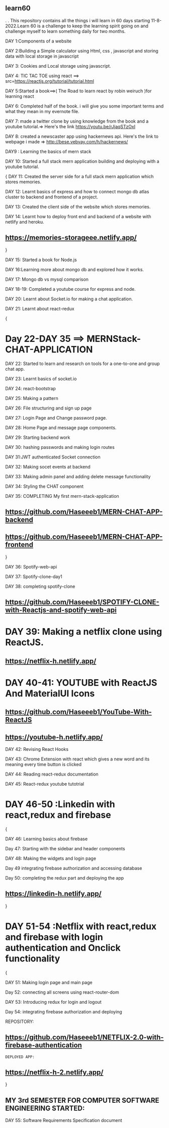 ## learn60
.
.
This repository contains all the things i will learn in 60 days starting 11-8-2022.Learn 60 is a challenge to keep the learning spirit going on and challenge myself to learn something daily for two months.

DAY 1:Components of a website

DAY 2:Building a Simple calculator using Html, css , javascript and storing data with local storage in javascript

DAY 3: Cookies and Local storage using javascript.

DAY 4: TIC TAC TOE using react   ==> src=https://reactjs.org/tutorial/tutorial.html

DAY 5:Started a book==>( The Road to learn react by robin weiruch )for learning react

DAY 6: Completed half of the book. i will give you some important terms and what they mean in my evernote file.

DAY 7: made a twitter clone by using knowledge from the book and a youtube tutorial.=> Here's the link https://youtu.be/rJjaqSTzOxI

DAY 8: created a newscaster app using hackernews api. Here's the link to webpage i made =>  http://bese.vebvay.com/h/hackernews/

DAY9 : Learning the basics of mern stack

DAY 10: Started a full stack mern application building and deploying with a youtube tutorial. 


{
  DAY 11: Created the server side for a full stack mern application which stores memories.

  DAY 12: Learnt basics of express and how to connect mongo db atlas cluster to backend and frontend of a project.
   
  DAY 13: Created the client side of the website which stores memories.
                
  DAY 14: Learnt how to deploy front end and backend of a website with netlify and heroku.
         
   ##                       https://memories-storageee.netlify.app/                               
 }
 
 
 DAY 15: Started a book for Node.js 
 
DAY 16:Learning more about mongo db and explored how it works.

DAY 17: Mongo db vs mysql comparison

DAY 18-19: Completed a youtube course for express and node.

DAY 20: Learnt about Socket.io for making a chat application. 

DAY 21: Learnt about react-redux

{ 

 #                                           Day 22-DAY 35 ==> MERNStack-CHAT-APPLICATION
                                                        
DAY 22: Started to learn and research on tools for a one-to-one and group chat app.


DAY 23: Learnt basics of socket.io

DAY 24: react-bootstrap

DAY 25: Making a pattern

DAY 26: File structuring and sign up page

DAY 27: Login Page and Change password page.

DAY 28: Home Page and message page components.

DAY 29: Starting backend work

DAY 30: hashing passwords and making login routes

DAY 31:JWT authenticated Socket connection 

DAY 32: Making socet events at backend

DAY 33: Making admin panel and adding delete message functionality

DAY 34: Styling the CHAT component

DAY 35: COMPLETING My first mern-stack-application

 ##                          https://github.com/Haseeeb1/MERN-CHAT-APP-backend
     
     
##                                 https://github.com/Haseeeb1/MERN-CHAT-APP-frontend
                                           
}

DAY 36: Spotify-web-api


DAY 37: Spotify-clone-day1

DAY 38: completing spotify-clone

  ##                   https://github.com/Haseeeb1/SPOTIFY-CLONE-with-Reactjs-and-spotify-web-api

# DAY 39: Making a netflix clone using ReactJS.
                   
  ##                                    https://netflix-h.netlify.app/


# DAY 40-41: YOUTUBE with ReactJS And MaterialUI Icons
                     
  ##                         https://github.com/Haseeeb1/YouTube-With-ReactJS
                            
  ##                             https://youtube-h.netlify.app/
                                
                                
DAY 42: Revising React Hooks

DAY 43: Chrome Extension with react which gives a new word and its meaning every time button is clicked

DAY 44: Reading react-redux documentation

DAY 45: React-redux youtube tutotrial

# DAY 46-50 :Linkedin with react,redux and firebase

  {
   
   DAY 46: Learning basics about firebase
   
   Day 47: Starting with the sidebar and header components
   
   DAY 48: Making the widgets and login page
   
   Day 49 integrating firebase authorization and accessing database
   
   Day 50: completing the redux part and deploying the app
  
                                                  
   ##                                    https://linkedin-h.netlify.app/
                                                     
   
   }

# DAY 51-54 :Netflix  with react,redux and firebase with login authentication and Onclick functionality

  {
   
   DAY 51: Making login page and main page
   
   Day 52: connecting all screens using react-router-dom
   
   DAY 53: Introducing redux for login and logout
   
   Day 54: integrating firebase authorization and deploying
   
   REPOSITORY:
   
   ##                 https://github.com/Haseeeb1/NETFLIX-2.0-with-firebase-authentication
                                                  
    DEPLOYED APP:
    
   ##                             https://netflix-h-2.netlify.app/
                                                     
   
   }


## MY 3rd SEMESTER FOR COMPUTER SOFTWARE ENGINEERING STARTED:

DAY 55: Software Requirements Specification document
